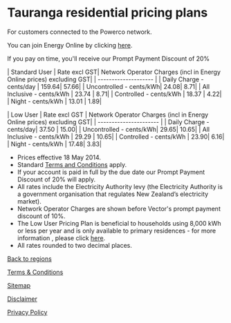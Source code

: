 # Tauranga residential pricing plans
For customers connected to the Powerco network.


You can join Energy Online by clicking [here](http://www.energyonline.co.nz/Default.aspx?tabid=98).

<p class="intro">If you pay on time, you'll receive our Prompt Payment Discount of 20%</p>


| Standard User	| Rate excl GST| 	Network Operator Charges (incl in Energy Online prices) excluding GST| 
| -------------------- | 
| Daily Charge - cents/day	| 159.64| 	57.66| 
| Uncontrolled - cents/kWh| 	24.08| 	8.71| 
| All Inclusive - cents/kWh	| 23.74	| 8.71| 
| Controlled - cents/kWh	| 18.37	| 4.22| 
| Night - cents/kWh	| 13.01	| 1.89| 
 

| Low User	| Rate excl GST	| Network Operator Charges (incl in Energy Online prices) excluding GST| 
| ---------------------- | 
| Daily Charge - cents/day| 	37.50	| 15.00| 
| Uncontrolled - cents/kWh| 	29.65| 	10.65| 
| All Inclusive - cents/kWh	| 29.29	| 10.65| 
| Controlled - cents/kWh	| 23.90| 	6.16| 
| Night - cents/kWh	| 17.48| 	3.83| 

- Prices effective 18 May 2014.
- Standard [Terms and Conditions](http://www.energyonline.co.nz/Default.aspx?tabid=169) apply.
- If your account is paid in full by the due date our Prompt Payment Discount of 20% will apply.
- All rates include the Electricity Authority levy (the Electricity Authority is a government organisation that regulates New Zealand’s electricity market).
- Network Operator Charges are shown before Vector's prompt payment discount of 10%.
- The Low User Pricing Plan is beneficial to households using 8,000 kWh or less per year and is only available to primary residences - for more information , please click [here](http://www.energyonline.co.nz/Default.aspx?tabid=148).
- All rates rounded to two decimal places.


[Back to regions](http://www.energyonline.co.nz/residential/pricing_plans/residential_electricity_pricing_plans)

[Terms & Conditions](http://www.energyonline.co.nz/terms)

[Sitemap](http://www.energyonline.co.nz/home/site_map)

[Disclaimer](http://www.energyonline.co.nz/home/site_map/disclaimer)

[Privacy Policy](http://www.energyonline.co.nz/home/site_map/privacy_policy)
